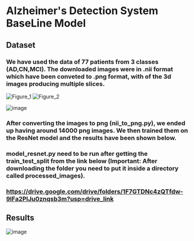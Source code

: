 # Alzheimer's Detection System BaseLine Model
## Dataset
### We have used the data of 77 patients from 3 classes (AD,CN,MCI). The downloaded images were in .nii format which have been conveted to .png format, with of the 3d images producing multiple slices.
![Figure_1](https://github.com/user-attachments/assets/5de432d2-ac03-48e0-b8df-7e7ad2a6ade4)
![Figure_2](https://github.com/user-attachments/assets/160ccf13-3a77-4e30-b6ea-af6a4db5c6a1)

![image](https://github.com/user-attachments/assets/76851daf-a3e7-4206-9b31-abf0eb38d335)

### After converting the images to png (nii_to_png.py), we ended up having around 14000 png images. We then trained them on the ResNet model and the results have been shown below.
### model_resnet.py need to be run after getting the train_test_split from the link below (Important: After downloading the folder you need to put it inside a directory called processed_images).
### https://drive.google.com/drive/folders/1F7GTDNc4zQTfdw-9lFa2PIJu0znqsb3m?usp=drive_link
## Results
![image](https://github.com/user-attachments/assets/fc2654a8-494f-4c8e-ae58-f9b4640c516c)

